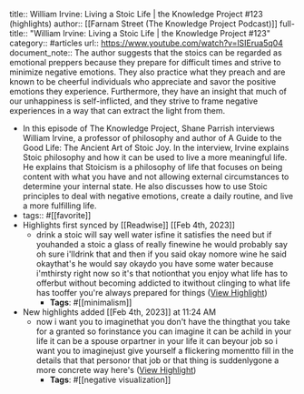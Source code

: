 title:: William Irvine: Living a Stoic Life | the Knowledge Project #123 (highlights)
author:: [[Farnam Street (The Knowledge Project Podcast)]]
full-title:: "William Irvine: Living a Stoic Life | the Knowledge Project \#123"
category:: #articles
url:: https://www.youtube.com/watch?v=lSIErua5q04
document_note:: The author suggests that the stoics can be regarded as emotional preppers because they prepare for difficult times and strive to minimize negative emotions. They also practice what they preach and are known to be cheerful individuals who appreciate and savor the positive emotions they experience. Furthermore, they have an insight that much of our unhappiness is self-inflicted, and they strive to frame negative experiences in a way that can extract the light from them.

- In this episode of The Knowledge Project, Shane Parrish interviews William Irvine, a professor of philosophy and author of A Guide to the Good Life: The Ancient Art of Stoic Joy. In the interview, Irvine explains Stoic philosophy and how it can be used to live a more meaningful life. He explains that Stoicism is a philosophy of life that focuses on being content with what you have and not allowing external circumstances to determine your internal state. He also discusses how to use Stoic principles to deal with negative emotions, create a daily routine, and live a more fulfilling life.
- tags:: #[[favorite]]
- Highlights first synced by [[Readwise]] [[Feb 4th, 2023]]
	- drink a stoic will say well water isfine it satisfies the need but if youhanded a stoic a glass of really finewine he would probably say oh sure i'lldrink that and then if you said okay nomore wine he said okaythat's he would say okaydo you have some water because i'mthirsty right now so it's that notionthat you enjoy what life has to offerbut without becoming addicted to itwithout clinging to what life has tooffer you're always prepared for things ([View Highlight](https://read.readwise.io/read/01grcs6ps6jb0p4mmj3nhy085e))
		- **Tags**: #[[minimalism]]
- New highlights added [[Feb 4th, 2023]] at 11:24 AM
	- now i want you to imaginethat you don't have the thingthat you take for a granted so forinstance you can imagine it can be achild in your life it can be a spouse orpartner in your life it can beyour job so i want you to imaginejust give yourself a flickering momentto fill in the details that that personor that job or that thing is suddenlygone a more concrete way here's ([View Highlight](https://read.readwise.io/read/01grcsvj12rasqttqhek68yhfr))
		- **Tags**: #[[negative visualization]]